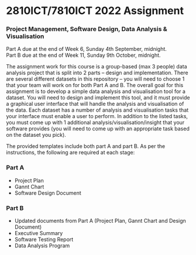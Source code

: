 # 2810ICT/7810ICT 2022 Assignment
### Project Management, Software Design, Data Analysis & Visualisation

Part A due at the end of Week 6, Sunday 4th September, midnight.\
Part B due at the end of Week 11, Sunday 9th October, midnight.

The assignment work for this course is a group-based (max 3 people) data analysis project that is split into 2 parts – design and implementation. There are several different datasets in this repository – you will need to choose 1 that your team will work on for both Part A and B. The overall goal for this assignment is to develop a simple data analysis and visualisation tool for a dataset. You will need to design and implement this tool, and it must provide a graphical user interface that will handle the analysis and visualisation of the data. Each dataset has a number of analysis and visualisation tasks that your interface must enable a user to perform. In addition to the listed tasks, you must come up with 1 additional analysis/visualisation/insight that your software provides (you will need to come up with an appropriate task based on the dataset you pick).

The provided templates include both part A and part B. As per the instructions, the following are required at each stage:

### Part A

- Project Plan
- Gannt Chart
- Software Design Document

### Part B

- Updated documents from Part A (Project Plan, Gannt Chart and Design Document)
- Executive Summary
- Software Testing Report
- Data Analysis Program

